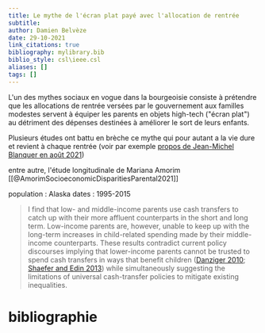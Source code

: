 ```yaml
---
title: Le mythe de l'écran plat payé avec l'allocation de rentrée
subtitle:
author: Damien Belvèze
date: 29-10-2021
link_citations: true
bibliography: mylibrary.bib
biblio_style: csl\ieee.csl
aliases: []
tags: []
---
```


L'un des mythes sociaux en vogue dans la bourgeoisie consiste à prétendre que les allocations de rentrée versées par le gouvernement aux familles modestes servent à équiper les parents en objets high-tech ("écran plat") au détriment des dépenses destinées à améliorer le sort de leurs enfants. 

Plusieurs études ont battu en brèche ce mythe qui pour autant a la vie dure et revient à chaque rentrée (voir par exemple [propos de Jean-Michel Blanquer en août 2021](https://www.liberation.fr/politique/la-desinformation-de-rentree-de-blanquer-20210830_EAV4ZLH42NEEXNLKWFZAIDEFAQ/?utm_medium=Social&utm_source=Twitter&xtor=CS7-51-#Echobox=1630321018))

entre autre, l'étude longitudinale de Mariana Amorim [[@AmorimSocioeconomicDisparitiesParental2021]]

population : Alaska
dates : 1995-2015

>I find that low- and middle-income parents use cash transfers to catch up with their more affluent counterparts in the short and long term. Low-income parents are, however, unable to keep up with the long-term increases in child-related spending made by their middle-income counterparts. These results contradict current policy discourses implying that lower-income parents cannot be trusted to spend cash transfers in ways that benefit children ([Danziger 2010](javascript:;); [Shaefer and Edin 2013](javascript:;)) while simultaneously suggesting the limitations of universal cash-transfer policies to mitigate existing inequalities.





# bibliographie

